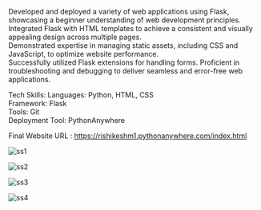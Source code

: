 
Developed and deployed a variety of web applications using Flask, showcasing a beginner understanding of web development principles. <br>
Integrated Flask with HTML templates to achieve a consistent and visually appealing design across multiple pages.<br>
Demonstrated expertise in managing static assets, including CSS and JavaScript, to optimize website performance.<br>
Successfully utilized Flask extensions for handling forms.
Proficient in troubleshooting and debugging to deliver seamless and error-free web applications.<br>

Tech Skills:
Languages: Python, HTML, CSS<br>
Framework: Flask<br>
Tools: Git<br>
Deployment Tool: PythonAnywhere<br>

Final Website URL : https://rishikeshm1.pythonanywhere.com/index.html

![ss1](https://github.com/rishikeshm123/My-portfolio-Website/assets/105847924/4b992607-9c61-4ac3-be4a-7ea0b038d3f4)

![ss2](https://github.com/rishikeshm123/My-portfolio-Website/assets/105847924/c93bf316-214d-45e1-b15e-f122b2142c3f)

![ss3](https://github.com/rishikeshm123/My-portfolio-Website/assets/105847924/1852cc9f-2436-4ab2-86ee-d4222c9b48d6)

![ss4](https://github.com/rishikeshm123/My-portfolio-Website/assets/105847924/54b07011-7167-44de-892a-07fbc29c559e)
